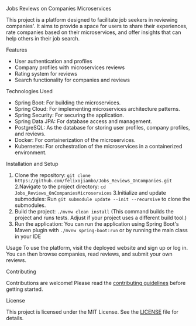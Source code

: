 Jobs Reviews on Companies Microservices

This project is a platform designed to facilitate job seekers in reviewing companies'. It aims to provide a space for users to share their experiences, rate companies based on their microservices, and offer insights that can help others in their job search.

Features

- User authentication and profiles
- Company profiles with microservices reviews
- Rating system for reviews
- Search functionality for companies and reviews

Technologies Used

- Spring Boot: For building the microservices.
- Spring Cloud: For implementing microservices architecture patterns.
- Spring Security: For securing the application.
- Spring Data JPA: For database access and management.
- PostgreSQL: As the database for storing user profiles, company profiles, and reviews.
- Docker: For containerization of the microservices.
- Kubernetes: For orchestration of the microservices in a containerized environment.

Installation and Setup

1. Clone the repository: `git clone https://github.com/felixojiambo/Jobs_Reviews_OnCompanies.git`
2.Navigate to the project directory: `cd Jobs_Reviews_OnCompaniesMicroservices`
3.Initialize and update submodules: Run `git submodule update --init --recursive` to clone the submodules.
4. Build the project: `./mvnw clean install` (This command builds the project and runs tests. Adjust if your project uses a different build tool.)
5. Run the application: You can run the application using Spring Boot's Maven plugin with `./mvnw spring-boot:run` or by running the main class in your IDE

Usage
To use the platform, visit the deployed website and sign up or log in. You can then browse companies, read reviews, and submit your own reviews.

Contributing

Contributions are welcome! Please read the [contributing guidelines](CONTRIBUTING.md) before getting started.

License

This project is licensed under the MIT License. See the [LICENSE](LICENSE) file for details.
